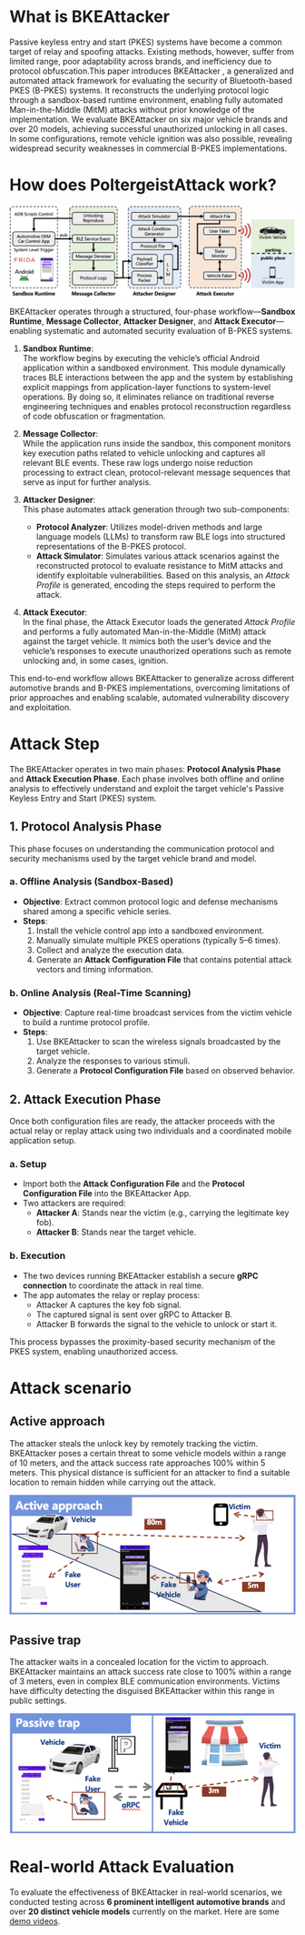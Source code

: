 # What is BKEAttacker

Passive keyless entry and start (PKES) systems have become a common target of relay and spoofing attacks. Existing methods, however, suffer from limited range, poor adaptability across brands, and inefficiency due to protocol obfuscation.This paper introduces BKEAttacker , a generalized and automated attack framework for evaluating the security of Bluetooth-based PKES (B-PKES) systems. It reconstructs the underlying protocol logic through a sandbox-based runtime environment, enabling fully automated Man-in-the-Middle (MitM) attacks without prior knowledge of the implementation.
We evaluate BKEAttacker on six major vehicle brands and over 20 models, achieving successful unauthorized unlocking in all cases. In some configurations, remote vehicle ignition was also possible, revealing widespread security weaknesses in commercial B-PKES implementations.

# How does PoltergeistAttack work?

![overview](img/overview3.png)

BKEAttacker operates through a structured, four-phase workflow—**Sandbox Runtime**, **Message Collector**, **Attacker Designer**, and **Attack Executor**—enabling systematic and automated security evaluation of B-PKES systems.

1. **Sandbox Runtime**:  
   The workflow begins by executing the vehicle’s official Android application within a sandboxed environment. This module dynamically traces BLE interactions between the app and the system by establishing explicit mappings from application-layer functions to system-level operations. By doing so, it eliminates reliance on traditional reverse engineering techniques and enables protocol reconstruction regardless of code obfuscation or fragmentation.

2. **Message Collector**:  
   While the application runs inside the sandbox, this component monitors key execution paths related to vehicle unlocking and captures all relevant BLE events. These raw logs undergo noise reduction processing to extract clean, protocol-relevant message sequences that serve as input for further analysis.

3. **Attacker Designer**:  
   This phase automates attack generation through two sub-components:
   - **Protocol Analyzer**: Utilizes model-driven methods and large language models (LLMs) to transform raw BLE logs into structured representations of the B-PKES protocol.
   - **Attack Simulator**: Simulates various attack scenarios against the reconstructed protocol to evaluate resistance to MitM attacks and identify exploitable vulnerabilities. Based on this analysis, an *Attack Profile* is generated, encoding the steps required to perform the attack.

4. **Attack Executor**:  
   In the final phase, the Attack Executor loads the generated *Attack Profile* and performs a fully automated Man-in-the-Middle (MitM) attack against the target vehicle. It mimics both the user’s device and the vehicle’s responses to execute unauthorized operations such as remote unlocking and, in some cases, ignition.

This end-to-end workflow allows BKEAttacker to generalize across different automotive brands and B-PKES implementations, overcoming limitations of prior approaches and enabling scalable, automated vulnerability discovery and exploitation.


# Attack Step

The BKEAttacker operates in two main phases: **Protocol Analysis Phase** and **Attack Execution Phase**. Each phase involves both offline and online analysis to effectively understand and exploit the target vehicle's Passive Keyless Entry and Start (PKES) system.

## 1. Protocol Analysis Phase

This phase focuses on understanding the communication protocol and security mechanisms used by the target vehicle brand and model.

### a. Offline Analysis (Sandbox-Based)

- **Objective**: Extract common protocol logic and defense mechanisms shared among a specific vehicle series.
- **Steps**:
  1. Install the vehicle control app into a sandboxed environment.
  2. Manually simulate multiple PKES operations (typically 5–6 times).
  3. Collect and analyze the execution data.
  4. Generate an **Attack Configuration File** that contains potential attack vectors and timing information.

### b. Online Analysis (Real-Time Scanning)

- **Objective**: Capture real-time broadcast services from the victim vehicle to build a runtime protocol profile.
- **Steps**:
  1. Use BKEAttacker to scan the wireless signals broadcasted by the target vehicle.
  2. Analyze the responses to various stimuli.
  3. Generate a **Protocol Configuration File** based on observed behavior.

## 2. Attack Execution Phase

Once both configuration files are ready, the attacker proceeds with the actual relay or replay attack using two individuals and a coordinated mobile application setup.

### a. Setup

- Import both the **Attack Configuration File** and the **Protocol Configuration File** into the BKEAttacker App.
- Two attackers are required:
  - **Attacker A**: Stands near the victim (e.g., carrying the legitimate key fob).
  - **Attacker B**: Stands near the target vehicle.

### b. Execution

- The two devices running BKEAttacker establish a secure **gRPC connection** to coordinate the attack in real time.
- The app automates the relay or replay process:
  - Attacker A captures the key fob signal.
  - The captured signal is sent over gRPC to Attacker B.
  - Attacker B forwards the signal to the vehicle to unlock or start it.

This process bypasses the proximity-based security mechanism of the PKES system, enabling unauthorized access.

# Attack scenario

## Active approach

The attacker steals the unlock key by remotely tracking the victim. BKEAttacker poses a certain threat to some vehicle models within a range of 10 meters, and the attack success rate approaches 100% within 5 meters. This physical distance is sufficient for an attacker to find a suitable location to remain hidden while carrying out the attack.


![attack1](img/attack1.png)

## Passive trap

The attacker waits in a concealed location for the victim to approach. BKEAttacker maintains an attack success rate close to 100% within a range of 3 meters, even in complex BLE communication environments. Victims have difficulty detecting the disguised BKEAttacker within this range in public settings.

![attack2](img/attack2.png)

# Real-world Attack Evaluation

To evaluate the effectiveness of BKEAttacker in real-world scenarios, we conducted testing across **6 prominent intelligent automotive brands** and over **20 distinct vehicle models** currently on the market. Here are some [demo videos](www.baidu.com "BKEAttacker Demo Video").
